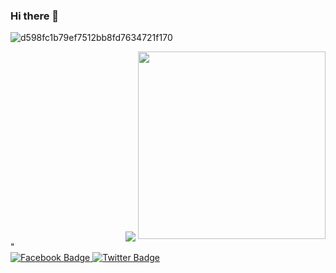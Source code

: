 ### Hi there 👋       
![d598fc1b79ef7512bb8fd7634721f170](https://user-images.githubusercontent.com/119147958/221372341-b6d95229-94a2-4f88-99b8-d6f33fcede52.jpg)

<div id="header" align="right">
  <img src="<div id="header" align="center">
  <img src="https://media.giphy.com/media/M9gbBd9nbDrOTu1Mqx/giphy.gif" width="300"/>
</div>" 
</div>
<div id="badges">
  <a href="https://www.facebook.com/zagrebelny.artem">
    <img src="https://img.shields.io/badge/Facebook-blue?style=for-the-badge&logo=yFacebook&logoColor=white" alt="Facebook Badge"/>
  </a>
  <a href="https://twitter.com/zagrebelny_art">
    <img src="https://img.shields.io/badge/Twitter-blue?style=for-the-badge&logo=twitter&logoColor=white" alt="Twitter Badge"/>
  </a>
</div>

<!--
**ArtemGit007/ArtemGit007** is a ✨ _special_ ✨ repository because its `README.md` (this file) appears on your GitHub profile.

Here are some ideas to get you started:

- 🔭 I’m currently working on ...
- 🌱 I’m currently learning ...
- 👯 I’m looking to collaborate on ...
- 🤔 I’m looking for help with ...
- 💬 Ask me about ...
- 📫 How to reach me: ...
- 😄 Pronouns: ...
- ⚡ Fun fact: ...
-->
